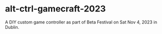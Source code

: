 # alt-ctrl-gamecraft-2023
A DIY custom game controller as part of Beta Festival on Sat Nov 4, 2023 in Dublin.
